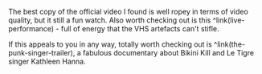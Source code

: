 The best copy of the official video I found is well ropey in terms of video quality, but it still a fun watch. Also worth checking out is this ^link(live-performance) - full of energy that the VHS artefacts can't stifle.
 
 If this appeals to you in any way, totally worth checking out is ^link(the-punk-singer-trailer), a fabulous documentary about Bikini Kill and Le Tigre singer Kathleen Hanna.
